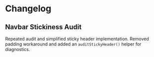 # Changelog

## Navbar Stickiness Audit
Repeated audit and simplified sticky header implementation. Removed padding workaround and added an `auditStickyHeader()` helper for diagnostics.

